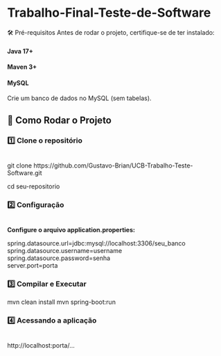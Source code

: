 <h1>Trabalho-Final-Teste-de-Software</h1>

🛠 Pré-requisitos Antes de rodar o projeto, certifique-se de ter instalado:

<h4>Java 17+</h4>

<h4>Maven 3+</h4>

<h4>MySQL</h4>

Crie um banco de dados no MySQL (sem tabelas).

<h2>🚀 Como Rodar o Projeto</h2>

<h3>1️⃣ Clone o repositório</h3> <br>
git clone https://github.com/Gustavo-Brian/UCB-Trabalho-Teste-Software.git

cd seu-repositorio

<h3>2️⃣ Configuração</h3> <br>
<strong>Configure o arquivo application.properties:</strong>

spring.datasource.url=jdbc:mysql://localhost:3306/seu_banco <br>
spring.datasource.username=username <br>
spring.datasource.password=senha<br>
server.port=porta

<h3>3️⃣ Compilar e Executar</h3>

mvn clean install mvn spring-boot:run

<h3>4️⃣ Acessando a aplicação</h3> <br>
http://localhost:porta/...
